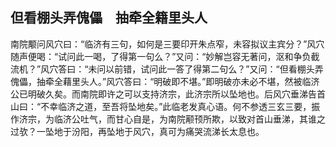##  但看棚头弄傀儡　抽牵全籍里头人

南院颙问风穴曰：“临济有三句，如何是三要印开朱点窄，未容拟议主宾分？”风穴随声便喝：“试问此一喝，了得第一句么？”又问：“妙解岂容无著问，沤和争负截流机？”风穴答曰：“未问以前错，试问此一答了得第二句么？”又问：“但看棚头弄傀儡，抽牵全藉里头人。”风穴答曰：“明破即不堪。”即明破亦未必不堪，然被临济公已明破久矣。而南院即许之可以支持济宗，此济宗所以坠地也。后风穴垂涕告首山曰：“不幸临济之道，至吾将坠地矣。”此临老发真心语。何不参透三玄三要，振作济宗，为临济公吐气，而甘心自是，为南院颟顸所欺，以致对首山垂涕，其谁之过欤？一坠地于汾阳，再坠地于风穴，真可为痛哭流涕长太息也。


